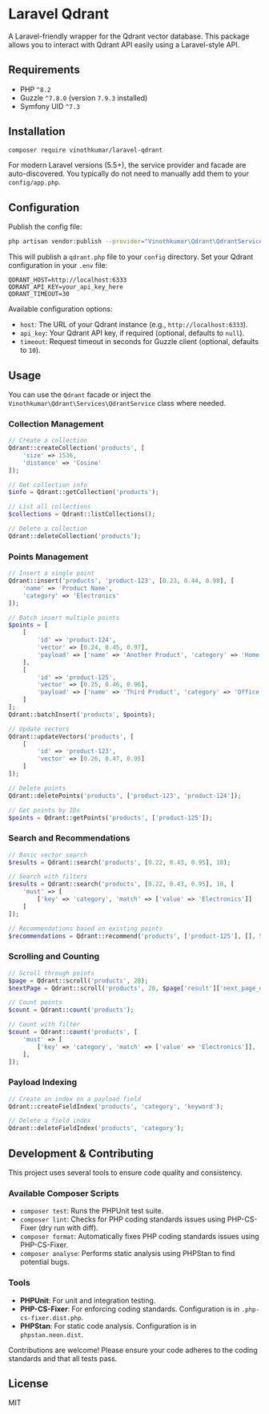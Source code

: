 # Laravel Qdrant

A Laravel-friendly wrapper for the Qdrant vector database. This package allows you to interact with Qdrant API easily using a Laravel-style API.

## Requirements

- PHP `^8.2`
- Guzzle `^7.8.0` (version `7.9.3` installed)
- Symfony UID `^7.3`

## Installation

```bash
composer require vinothkumar/laravel-qdrant
```

For modern Laravel versions (5.5+), the service provider and facade are auto-discovered. You typically do not need to manually add them to your `config/app.php`.

## Configuration

Publish the config file:

```bash
php artisan vendor:publish --provider="Vinothkumar\Qdrant\QdrantServiceProvider" --tag="config"
```

This will publish a `qdrant.php` file to your `config` directory. Set your Qdrant configuration in your `.env` file:

```env
QDRANT_HOST=http://localhost:6333
QDRANT_API_KEY=your_api_key_here
QDRANT_TIMEOUT=30
```

Available configuration options:
- `host`: The URL of your Qdrant instance (e.g., `http://localhost:6333`).
- `api_key`: Your Qdrant API key, if required (optional, defaults to `null`).
- `timeout`: Request timeout in seconds for Guzzle client (optional, defaults to `10`).

## Usage

You can use the `Qdrant` facade or inject the `Vinothkumar\Qdrant\Services\QdrantService` class where needed.

### Collection Management

```php
// Create a collection
Qdrant::createCollection('products', [
    'size' => 1536,
    'distance' => 'Cosine'
]);

// Get collection info
$info = Qdrant::getCollection('products');

// List all collections
$collections = Qdrant::listCollections();

// Delete a collection
Qdrant::deleteCollection('products');
```

### Points Management

```php
// Insert a single point
Qdrant::insert('products', 'product-123', [0.23, 0.44, 0.98], [
    'name' => 'Product Name',
    'category' => 'Electronics'
]);

// Batch insert multiple points
$points = [
    [
        'id' => 'product-124',
        'vector' => [0.24, 0.45, 0.97],
        'payload' => ['name' => 'Another Product', 'category' => 'Home']
    ],
    [
        'id' => 'product-125',
        'vector' => [0.25, 0.46, 0.96],
        'payload' => ['name' => 'Third Product', 'category' => 'Office']
    ]
];
Qdrant::batchInsert('products', $points);

// Update vectors
Qdrant::updateVectors('products', [
    [
        'id' => 'product-123',
        'vector' => [0.26, 0.47, 0.95]
    ]
]);

// Delete points
Qdrant::deletePoints('products', ['product-123', 'product-124']);

// Get points by IDs
$points = Qdrant::getPoints('products', ['product-125']);
```

### Search and Recommendations

```php
// Basic vector search
$results = Qdrant::search('products', [0.22, 0.43, 0.95], 10);

// Search with filters
$results = Qdrant::search('products', [0.22, 0.43, 0.95], 10, [
    'must' => [
        ['key' => 'category', 'match' => ['value' => 'Electronics']]
    ]
]);

// Recommendations based on existing points
$recommendations = Qdrant::recommend('products', ['product-125'], [], 5);
```

### Scrolling and Counting

```php
// Scroll through points
$page = Qdrant::scroll('products', 20);
$nextPage = Qdrant::scroll('products', 20, $page['result']['next_page_offset']);

// Count points
$count = Qdrant::count('products');

// Count with filter
$count = Qdrant::count('products', [
    'must' => [
        ['key' => 'category', 'match' => ['value' => 'Electronics']],
    ],
]);
```

### Payload Indexing

```php
// Create an index on a payload field
Qdrant::createFieldIndex('products', 'category', 'keyword');

// Delete a field index
Qdrant::deleteFieldIndex('products', 'category');
```

## Development & Contributing

This project uses several tools to ensure code quality and consistency.

### Available Composer Scripts

-   `composer test`: Runs the PHPUnit test suite.
-   `composer lint`: Checks for PHP coding standards issues using PHP-CS-Fixer (dry run with diff).
-   `composer format`: Automatically fixes PHP coding standards issues using PHP-CS-Fixer.
-   `composer analyse`: Performs static analysis using PHPStan to find potential bugs.

### Tools

-   **PHPUnit**: For unit and integration testing.
-   **PHP-CS-Fixer**: For enforcing coding standards. Configuration is in `.php-cs-fixer.dist.php`.
-   **PHPStan**: For static code analysis. Configuration is in `phpstan.neon.dist`.

Contributions are welcome! Please ensure your code adheres to the coding standards and that all tests pass.

## License

MIT